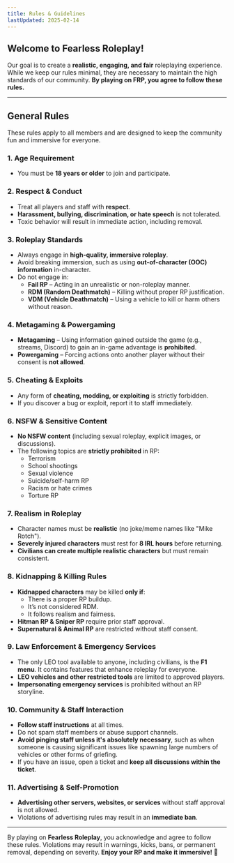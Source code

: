 ```yaml
---
title: Rules & Guidelines
lastUpdated: 2025-02-14
---
```


## **Welcome to Fearless Roleplay!**

Our goal is to create a **realistic, engaging, and fair** roleplaying experience. While we keep our rules minimal, they are necessary to maintain the high standards of our community. **By playing on FRP, you agree to follow these rules.**

---

## **General Rules**

These rules apply to all members and are designed to keep the community fun and immersive for everyone.

### **1. Age Requirement**

- You must be **18 years or older** to join and participate.

### **2. Respect & Conduct**

- Treat all players and staff with **respect**.
- **Harassment, bullying, discrimination, or hate speech** is not tolerated.
- Toxic behavior will result in immediate action, including removal.

### **3. Roleplay Standards**

- Always engage in **high-quality, immersive roleplay**.
- Avoid breaking immersion, such as using **out-of-character (OOC) information** in-character.
- Do not engage in:
  - **Fail RP** – Acting in an unrealistic or non-roleplay manner.
  - **RDM (Random Deathmatch)** – Killing without proper RP justification.
  - **VDM (Vehicle Deathmatch)** – Using a vehicle to kill or harm others without reason.

### **4. Metagaming & Powergaming**

- **Metagaming** – Using information gained outside the game (e.g., streams, Discord) to gain an in-game advantage is **prohibited**.
- **Powergaming** – Forcing actions onto another player without their consent is **not allowed**.

### **5. Cheating & Exploits**

- Any form of **cheating, modding, or exploiting** is strictly forbidden.
- If you discover a bug or exploit, report it to staff immediately.

### **6. NSFW & Sensitive Content**

- **No NSFW content** (including sexual roleplay, explicit images, or discussions).
- The following topics are **strictly prohibited** in RP:
  - Terrorism
  - School shootings
  - Sexual violence
  - Suicide/self-harm RP
  - Racism or hate crimes
  - Torture RP

### **7. Realism in Roleplay**

- Character names must be **realistic** (no joke/meme names like "Mike Rotch").
- **Severely injured characters** must rest for **8 IRL hours** before returning.
- **Civilians can create multiple realistic characters** but must remain consistent.

### **8. Kidnapping & Killing Rules**

- **Kidnapped characters** may be killed **only if**:
  - There is a proper RP buildup.
  - It’s not considered RDM.
  - It follows realism and fairness.
- **Hitman RP & Sniper RP** require prior staff approval.
- **Supernatural & Animal RP** are restricted without staff consent.

### **9. Law Enforcement & Emergency Services**

- The only LEO tool available to anyone, including civilians, is the **F1 menu**. It contains features that enhance roleplay for everyone.
- **LEO vehicles and other restricted tools** are limited to approved players.
- **Impersonating emergency services** is prohibited without an RP storyline.

### **10. Community & Staff Interaction**

- **Follow staff instructions** at all times.
- Do not spam staff members or abuse support channels.
- **Avoid pinging staff unless it's absolutely necessary**, such as when someone is causing significant issues like spawning large numbers of vehicles or other forms of griefing.
- If you have an issue, open a ticket and **keep all discussions within the ticket**.

### **11. Advertising & Self-Promotion**

- **Advertising other servers, websites, or services** without staff approval is not allowed.
- Violations of advertising rules may result in an **immediate ban**.

---

By playing on **Fearless Roleplay**, you acknowledge and agree to follow these rules. Violations may result in warnings, kicks, bans, or permanent removal, depending on severity. **Enjoy your RP and make it immersive!** 🚀
